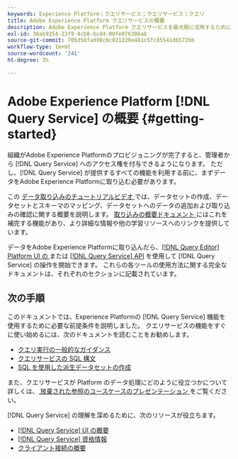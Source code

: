 ```yaml
---
keywords: Experience Platform；クエリサービス；クエリサービス；クエリ
title: Adobe Experience Platform クエリサービスの概要
description: Adobe Experience Platform クエリサービスを最大限に活用するために必要な手順の分類
exl-id: 36ab9354-23f9-4cb8-bcd4-00fe076386ab
source-git-commit: 705d58fad98c6c021220a4b1c5fc85541d6572bb
workflow-type: tm+mt
source-wordcount: '241'
ht-degree: 3%

---
```


# Adobe Experience Platform [!DNL Query Service] の概要 {#getting-started}

組織がAdobe Experience Platformのプロビジョニングが完了すると、管理者から [!DNL Query Service] へのアクセス権を付与できるようになります。 ただし、[!DNL Query Service] が提供するすべての機能を利用する前に、まずデータをAdobe Experience Platformに取り込む必要があります。

この [ データ取り込みのチュートリアルビデオ ](https://experienceleague.adobe.com/docs/platform-learn/tutorials/data-ingestion/create-datasets-and-ingest-data.html) では、データセットの作成、データセットとスキーマのマッピング、データセットへのデータの追加および取り込みの確認に関する概要を説明します。 [ 取り込みの概要ドキュメント ](../../ingestion/home.md) にはこれを補完する機能があり、より詳細な情報や他の学習リソースへのリンクを提供しています。

データをAdobe Experience Platformに取り込んだら、[[!DNL Query Editor] Platform UI の ](../ui/user-guide.md) または [[!DNL Query Service] API](../api/getting-started.md) を使用して [!DNL Query Service] の操作を開始できます。 これらの各ツールの使用方法に関する完全なドキュメントは、それぞれのセクションに記載されています。

## 次の手順

このドキュメントでは、Experience Platformの [!DNL Query Service] 機能を使用するために必要な前提条件を説明しました。 クエリサービスの機能をすぐに使い始めるには、次のドキュメントを読むことをお勧めします。

- [クエリ実行の一般的なガイダンス](../best-practices/writing-queries.md)
- [クエリサービスの SQL 構文](../sql/syntax.md)
- [SQL を使用した派生データセットの作成](../data-distiller/derived-datasets/create-derived-datasets-with-sql.md)

また、クエリサービスが Platform のデータ処理にどのように役立つかについて詳しくは、[ 放棄された参照のユースケースのプレゼンテーション ](../use-cases/abandoned-browse.md#video-example) をご覧ください。

[!DNL Query Service] の理解を深めるために、次のリソースが役立ちます。

- [[!DNL Query Service] UI の概要](../ui/overview.md)
- [[!DNL Query Service] 資格情報](../ui/credentials.md)
- [クライアント接続の概要](../clients/overview.md)
